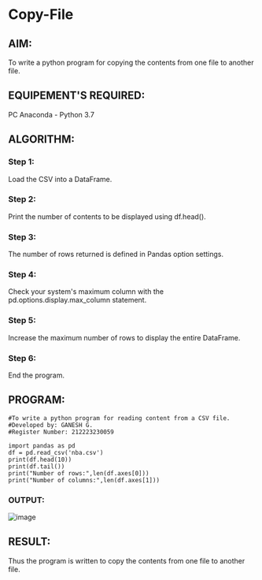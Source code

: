 # Copy-File
## AIM:
To write a python program for copying the contents from one file to another file.
## EQUIPEMENT'S REQUIRED: 
PC
Anaconda - Python 3.7
## ALGORITHM: 
### Step 1:
Load the CSV into a DataFrame.
### Step 2: 
Print the number of contents to be displayed using df.head(). 
### Step 3: 
The number of rows returned is defined in Pandas option settings.
### Step 4:  
Check your system's maximum column with the pd.options.display.max_column statement.
### Step 5: 
Increase the maximum number of rows to display the entire DataFrame.
### Step 6: 
End the program.
## PROGRAM:
~~~
#To write a python program for reading content from a CSV file.
#Developed by: GANESH G.
#Register Number: 212223230059

import pandas as pd
df = pd.read_csv('nba.csv')
print(df.head(10))
print(df.tail())
print("Number of rows:",len(df.axes[0]))
print("Number of columns:",len(df.axes[1]))
~~~
### OUTPUT:

![image](https://github.com/ganesh10082006/Copy-File/assets/151981672/4dcb09af-2b64-42dc-ad45-db5aa5da131e)


## RESULT:
Thus the program is written to copy the contents from one file to another file.
